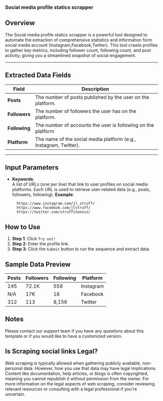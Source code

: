 ### Social media profile statics scrapper

## Overview

The Social media profile statics scrapper is a powerful tool designed to automate the extraction of comprehensive statistics and information form social media account (Instagram,Facebook,Twitter). This tool crawls profiles to gather key metrics, including follower count, following count, and post activity, giving you a streamlined snapshot of social engagement.

---

## **Extracted Data Fields**

| **Field**             | **Description**                                                   |
|-----------------------|-------------------------------------------------------------------|
| **Posts**             | The number of posts published by the user on the platform.        |
| **Followers**         | The number of followers the user has on the platform.             |
| **Following**         | The number of accounts the user is following on the platform      |
| **Platform**          | The name of the social media platform (e.g., Instagram, Twitter). |

---

## Input Parameters

- **Keywords**:  
A list of URLs (one per line) that link to user profiles on social media platforms. Each URL is used to retrieve user-related data (e.g., posts, followers, following).
  **Example**:  
  ```
    https://www.instagram.com/jl_struff/
    https://www.facebook.com/jlstruff/
    https://twitter.com/struffitennis/
  ```

## How to Use

1. **Step 1**: Click `Try out!`
2. **Step 2**: Enter the profile link.
3. **Step 3**: Click the `Submit` button to run the sequence and extract data.


## Sample Data Preview

| **Posts** | **Followers** | **Following** | **Platform**  |
|-----------|---------------|---------------|---------------|
| 245       | 72.1K         | 558           | Instagram     |
| N/A       | 17K           | 18            | Facebook      |
| 312       | 113           | 8,156         | Twitter       |


## Notes

Please contact our support team if you have any questions about this template or if you would like to have a customized version.

## Is Scraping social links Legal?

Web scraping is typically allowed when gathering publicly available, non-personal data. However, how you use that data may have legal implications. Content like documentation, help articles, or blogs is often copyrighted, meaning you cannot republish it without permission from the owner. For more information on the legal aspects of web scraping, consider reviewing relevant resources or consulting with a legal professional if you're uncertain.
